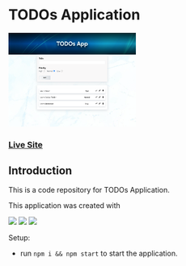 # TODOs Application

<img src="./public/images/app.png" width="50%" />

### [Live Site](https://todos-app-hsnakk.netlify.app/)

## Introduction

This is a code repository for TODOs Application.

This application was created with

<a href="#" ><img src="https://img.icons8.com/color/48/000000/react-native.png" width="40px" /></a>
<a href="#" ><img src="https://img.icons8.com/color/48/000000/typescript.png" width="40px" /></a>
<a href="#" ><img src="https://img.icons8.com/color/48/000000/redux.png" width="40px" /></a>


Setup:
- run ```npm i && npm start```  to start the application.